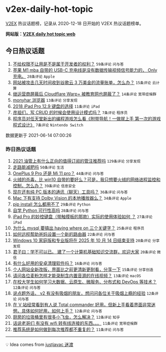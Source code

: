 # v2ex-daily-hot-topic

[V2EX](https://www.v2ex.com/) 热议话题榜，记录从 2020-12-18 日开始的 V2EX 热议话题榜单。

**网站版：[V2EX daily hot topic web](https://boojack.github.io/v2ex-daily-hot-topic-web/)**

## 今日热议话题

<!-- TODAY BEGIN -->

1. [不给权限不让用是不是属于开发者的权利？](https://www.v2ex.com/t/783290) `59条评论` `问与答`
1. [苹果 M1 mba 自带的 USB-C 充电线是没有数据传输视频信号能力的， Only 充电。](https://www.v2ex.com/t/783293) `28条评论` `Apple`
1. [网站被攻击几天时间收到谷歌云 3 万美金的流量账单，怎么办？](https://www.v2ex.com/t/783287) `15条评论` `云计算`
1. [继运营商屏蔽后 Cloudflare Warp+ 被教育网也屏蔽了？](https://www.v2ex.com/t/783276) `14条评论` `宽带症候群`
1. [monyhar 浏览器](https://www.v2ex.com/t/783294) `13条评论` `分享发现`
1. [2018 iPad Pro 12.9 键盘的选择](https://www.v2ex.com/t/783288) `11条评论` `iPad`
1. [彦祖们，写 CRUD 的时候会使用设计模式吗？](https://www.v2ex.com/t/783300) `7条评论` `程序员`
1. [程序员对任天堂新出的编程游戏怎么看《附带导航！一做就上手 第一次的游戏程式设计》](https://www.v2ex.com/t/783279) `7条评论` `Nintendo Switch`

数据更新于 2021-06-14 07:00:26

<!-- TODAY END -->

### 昨日热议话题

<!-- YESTERDAY BEGIN -->

1. [2021 油管上有什么正向的值得订阅的管注推荐吗](https://www.v2ex.com/t/783183) `129条评论` `分享发现`
1. [走路能减肥吗](https://www.v2ex.com/t/783227) `50条评论` `生活`
1. [OnePlus 9 Pro 还是 Mi 11 pro？](https://www.v2ex.com/t/783185) `44条评论` `问与答`
1. [火绒的杀毒，比 win10 自带的要好么？可是，我只想要火绒的网络进程监控和控制，怎么办？](https://www.v2ex.com/t/783173) `39条评论` `信息安全`
1. [现在还有纯 PC 版本的通讯（聊天）工具吗？](https://www.v2ex.com/t/783242) `36条评论` `问与答`
1. [Mac 下有支持 Dolby Vision 的本地播放器么？](https://www.v2ex.com/t/783200) `34条评论` `Apple`
1. [pip install 怎么都用不了](https://www.v2ex.com/t/783219) `29条评论` `Python`
1. [自学 Python 可行性高吗](https://www.v2ex.com/t/783175) `28条评论` `问与答`
1. [iPad Pro 的妙控键盘（带触摸板的那款）实际的使用体验如何 ？](https://www.v2ex.com/t/783170) `27条评论` `iPad`
1. [为什么 mysql 要搞出 having where on 三个关键字？](https://www.v2ex.com/t/783215) `25条评论` `程序员`
1. [如何远程帮助爸妈设置一个新的路由器](https://www.v2ex.com/t/783237) `22条评论` `问与答`
1. [Windows 10 家庭版和专业版将在 2025 年 10 月 14 日结束支持](https://www.v2ex.com/t/783228) `20条评论` `分享发现`
1. [君子曰：学不可以已。 建了一个计算机基础知识交流群，欢迎大家](https://www.v2ex.com/t/783152) `20条评论` `微信`
1. [有什么好用的安卓清理软件吗？](https://www.v2ex.com/t/783231) `16条评论` `问与答`
1. [个人网站全新改版，界面比之前更清新更耐看，分享一下](https://www.v2ex.com/t/783230) `15条评论` `分享创造`
1. [请问各位麦粉怎样才能录制含内置音源的在线视频？](https://www.v2ex.com/t/783233) `13条评论` `macOS`
1. [在校大学生如何学习大数据、云原生、微服务、分布式和 DevOps 等技术？](https://www.v2ex.com/t/783217) `12条评论` `问与答`
1. [说点题外话， v2 有没有吸烟的朋友，想问问各位关于吸烟上瘾的经验](https://www.v2ex.com/t/783214) `12条评论` `问与答`
1. [在 V 站经常看到有人说 Total commander 好用，但新上手看着界面非常迷惘，具体如何好用，如何上手？](https://www.v2ex.com/t/783181) `12条评论` `问与答`
1. [厨房的垃圾桶里有很多小飞虫，怎么解决？](https://www.v2ex.com/t/783161) `12条评论` `知乎`
1. [话说老哥们 有没有 wifi 转有线连接的东西。。。](https://www.v2ex.com/t/783268) `11条评论` `宽带症候群`
1. [推荐系统是如何做到每次推荐都不重复的？](https://www.v2ex.com/t/783253) `11条评论` `问与答`

<!-- YESTERDAY END -->

---

💡 Idea comes from [justjavac 迷渡](https://github.com/justjavac/)

